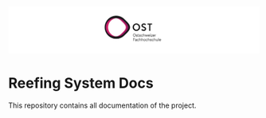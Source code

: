 ![Banner](https://github.com/SA-OST-2021/fleet-monitor-docs/blob/main/ost_banner.jpg?raw=true)

# Reefing System Docs
This repository contains all documentation of the project.
